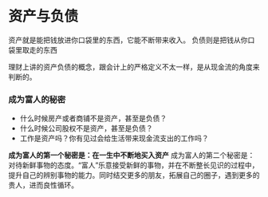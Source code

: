 # 资产与负债

资产就是能把钱放进你口袋里的东西，它能不断带来收入。
负债则是把钱从你口袋里取走的东西

理财上讲的资产负债的概念，跟会计上的严格定义不太一样，是从现金流的角度来判断的。

### 成为富人的秘密

* 什么时候房产或者商铺不是资产，甚至是负债？
* 什么时候公司股权不是资产，甚至是负债？
* 工作是资产吗？你有见过会给生活带来现金流支出的工作吗？

**成为富人的第一个秘密是：在一生中不断地买入资产**
成为富人的第二个秘密是：对待新鲜事物的态度。“富人”乐意接受新鲜的事物，并在不断整长见识的过程中，提升自己的辨别事物的能力。同时结交更多的朋友，拓展自己的圈子，遇到更多的贵人，进而良性循环。
